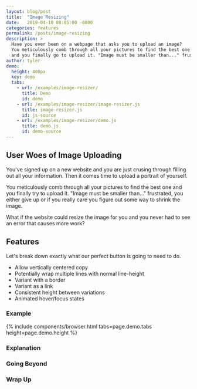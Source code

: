 ```yaml
---
layout: blog/post
title:  "Image Resizing"
date:   2019-04-10 08:05:00 -0800
categories: features
permalink: /posts/image-resizing
description: >
  Have you ever been on a webpage that asks you to upload an image?
  You meticulously comb through all your pictures to find the best one for your new profile image
  and you finally go to upload it. "Image must be smaller than..." frustrated, yo
author: tyler
demo:
  height: 400px
  key: demo
  tabs:
    - url: /examples/image-resizer/
      title: Demo
      id: demo
    - url: /examples/image-resizer/image-resizer.js
      title: image-resizer.js
      id: js-source
    - url: /examples/image-resizer/demo.js
      title: demo.js
      id: demo-source
---
```


## User Woes of Image Uploading

You've signed up on a new website and you are just crusing through filling out all your information. Then it comes time to upload a portrait of yourself.

You meticulously comb through all your pictures to find the best one and you finally try to upload it.
"Image must be smaller than..." frustrated, you either give up or if you really care you figure out some way to shrink the image.

What if the website could resize the image for you and you never had to see an error that causes more work?

## Features

Let's break down exactly what our perfect button is going to need to do.

* Allow vertically centered copy
* Potentially wrap multiple lines with normal line-height
* Variant with a border
* Variant as a link
* Consistent height between variations
* Animated hover/focus states

### Example

{% 
  include components/browser.html
  tabs=page.demo.tabs
  height=page.demo.height
%}

### Explanation

### Going Beyond


### Wrap Up
